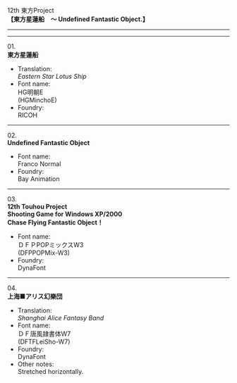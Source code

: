 12th 東方Project  
**【東方星蓮船　～ Undefined Fantastic Object.】**

---  
---

01\.  
**東方星蓮船**
  - Translation:  
*Eastern Star Lotus Ship*
  - Font name:  
HG明朝E  
(HGMinchoE)
  - Foundry:  
RICOH

---

02\.  
**Undefined Fantastic Object**
  - Font name:  
Franco Normal
  - Foundry:  
Bay Animation

---

03\.  
**12th Touhou Project**  
**Shooting Game for Windows XP/2000**  
**Chase Flying Fantastic Object！**
  - Font name:  
ＤＦＰPOPミックスW3  
(DFPPOPMix-W3)
  - Foundry:  
DynaFont

---

04\.  
**上海■アリス幻樂団**
  - Translation:  
*Shanghai Alice Fantasy Band*
  - Font name:  
ＤＦ唐風隷書体W7  
(DFTFLeiSho-W7)
  - Foundry:  
DynaFont
  - Other notes:  
Stretched horizontally.
